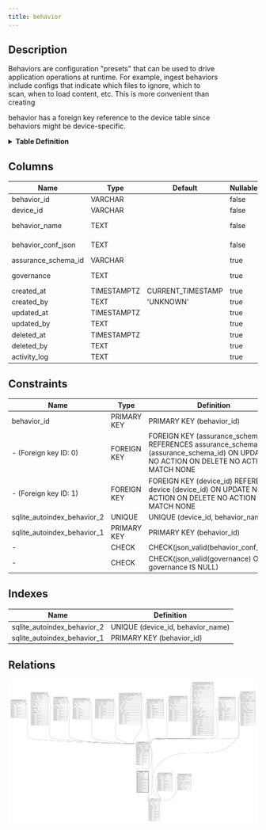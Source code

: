 ```yaml
---
title: behavior
---
```


## Description

Behaviors are configuration "presets" that can be used to drive\
application operations at runtime. For example, ingest behaviors\
include configs that indicate which files to ignore, which to\
scan, when to load content, etc. This is more convenient than\
creating

behavior has a foreign key reference to the device table since\
behaviors might be device-specific.

<details>
<summary><strong>Table Definition</strong></summary>

```sql
CREATE TABLE "behavior" (
    "behavior_id" VARCHAR PRIMARY KEY NOT NULL,
    "device_id" VARCHAR NOT NULL,
    "behavior_name" TEXT NOT NULL,
    "behavior_conf_json" TEXT CHECK(json_valid(behavior_conf_json)) NOT NULL,
    "assurance_schema_id" VARCHAR,
    "governance" TEXT CHECK(json_valid(governance) OR governance IS NULL),
    "created_at" TIMESTAMPTZ DEFAULT CURRENT_TIMESTAMP,
    "created_by" TEXT DEFAULT 'UNKNOWN',
    "updated_at" TIMESTAMPTZ,
    "updated_by" TEXT,
    "deleted_at" TIMESTAMPTZ,
    "deleted_by" TEXT,
    "activity_log" TEXT,
    FOREIGN KEY("device_id") REFERENCES "device"("device_id"),
    FOREIGN KEY("assurance_schema_id") REFERENCES "assurance_schema"("assurance_schema_id"),
    UNIQUE("device_id", "behavior_name")
)
```

</details>

## Columns

| Name                | Type        | Default           | Nullable | Children                                                                            | Parents                                                       | Comment                                                                                      |
| ------------------- | ----------- | ----------------- | -------- | ----------------------------------------------------------------------------------- | ------------------------------------------------------------- | -------------------------------------------------------------------------------------------- |
| behavior_id         | VARCHAR     |                   | false    | [ur_ingest_session](/surveilr/reference/db/surveilr-state-schema/ur_ingest_session) |                                                               | {"isSqlDomainZodDescrMeta":true,"isVarChar":true}                                            |
| device_id           | VARCHAR     |                   | false    |                                                                                     | [device](/surveilr/reference/db/surveilr-state-schema/device) | {"isSqlDomainZodDescrMeta":true,"isVarChar":true}                                            |
| behavior_name       | TEXT        |                   | false    |                                                                                     |                                                               | Arbitrary but unique per-device behavior name (e.g. ingest::xyz)                             |
| behavior_conf_json  | TEXT        |                   | false    |                                                                                     |                                                               | Configuration, settings, parameters, etc. describing the behavior (JSON, behavior-dependent) |
| assurance_schema_id | VARCHAR     |                   | true     |                                                                                     |                                                               | {"isSqlDomainZodDescrMeta":true,"isVarChar":true}                                            |
| governance          | TEXT        |                   | true     |                                                                                     |                                                               | Descriptions or other "governance" details (JSON, behavior-dependent)                        |
| created_at          | TIMESTAMPTZ | CURRENT_TIMESTAMP | true     |                                                                                     |                                                               |                                                                                              |
| created_by          | TEXT        | 'UNKNOWN'         | true     |                                                                                     |                                                               |                                                                                              |
| updated_at          | TIMESTAMPTZ |                   | true     |                                                                                     |                                                               |                                                                                              |
| updated_by          | TEXT        |                   | true     |                                                                                     |                                                               |                                                                                              |
| deleted_at          | TIMESTAMPTZ |                   | true     |                                                                                     |                                                               |                                                                                              |
| deleted_by          | TEXT        |                   | true     |                                                                                     |                                                               |                                                                                              |
| activity_log        | TEXT        |                   | true     |                                                                                     |                                                               | {"isSqlDomainZodDescrMeta":true,"isJsonSqlDomain":true}                                      |

## Constraints

| Name                        | Type        | Definition                                                                                                                             |
| --------------------------- | ----------- | -------------------------------------------------------------------------------------------------------------------------------------- |
| behavior_id                 | PRIMARY KEY | PRIMARY KEY (behavior_id)                                                                                                              |
| - (Foreign key ID: 0)       | FOREIGN KEY | FOREIGN KEY (assurance_schema_id) REFERENCES assurance_schema (assurance_schema_id) ON UPDATE NO ACTION ON DELETE NO ACTION MATCH NONE |
| - (Foreign key ID: 1)       | FOREIGN KEY | FOREIGN KEY (device_id) REFERENCES device (device_id) ON UPDATE NO ACTION ON DELETE NO ACTION MATCH NONE                               |
| sqlite_autoindex_behavior_2 | UNIQUE      | UNIQUE (device_id, behavior_name)                                                                                                      |
| sqlite_autoindex_behavior_1 | PRIMARY KEY | PRIMARY KEY (behavior_id)                                                                                                              |
| -                           | CHECK       | CHECK(json_valid(behavior_conf_json))                                                                                                  |
| -                           | CHECK       | CHECK(json_valid(governance) OR governance IS NULL)                                                                                    |

## Indexes

| Name                        | Definition                        |
| --------------------------- | --------------------------------- |
| sqlite_autoindex_behavior_2 | UNIQUE (device_id, behavior_name) |
| sqlite_autoindex_behavior_1 | PRIMARY KEY (behavior_id)         |

## Relations

![er](../../../../../assets/behavior.svg)
